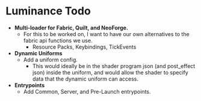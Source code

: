 # Luminance Todo  
- **Multi-loader for Fabric, Quilt, and NeoForge.**  
  - For this to be worked on, I want to have our own alternatives to the fabric api functions we use.  
    - Resource Packs, Keybindings, TickEvents  
- **Dynamic Uniforms**   
  - Add a uniform config.  
    - This would ideally be in the shader program json (and post_effect json) inside the uniform, and would allow the shader to specify data that the dynamic uniform can access.  
- **Entrypoints**  
  - Add Common, Server, and Pre-Launch entrypoints.  